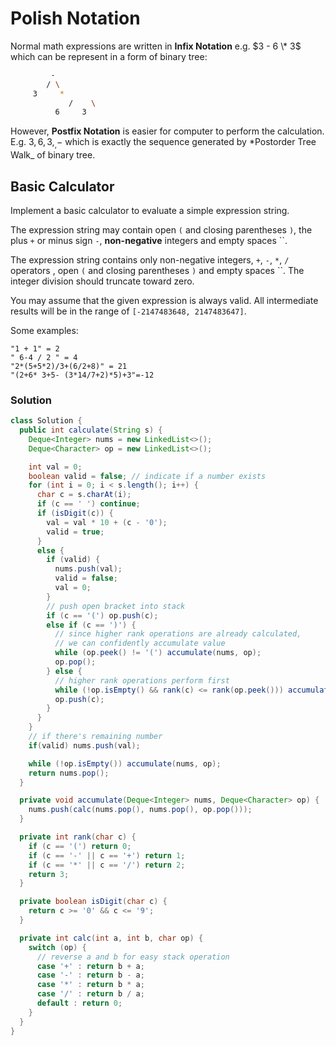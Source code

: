 # Polish Notation

Normal math expressions are written in **Infix Notation** e.g.  $3 - 6 \* 3$ which can be represent in a form of binary tree:

```bash
         -
        / \
     3     *
             /    \
          6     3
```

However, **Postfix Notation** is easier for computer to perform the calculation. E.g. $3, 6, 3, _, -$ which is exactly the sequence generated by \*Postorder Tree Walk_ of binary tree.

## Basic Calculator

Implement a basic calculator to evaluate a simple expression string.

The expression string may contain open `(` and closing parentheses `)`, the plus `+` or minus sign `-`, **non-negative** integers and empty spaces \`\`.

The expression string contains only non-negative integers, `+`, `-`, `*`, `/` operators , open `(` and closing parentheses `)` and empty spaces \`\`. The integer division should truncate toward zero.

You may assume that the given expression is always valid. All intermediate results will be in the range of `[-2147483648, 2147483647]`.

Some examples:

```text
"1 + 1" = 2
" 6-4 / 2 " = 4
"2*(5+5*2)/3+(6/2+8)" = 21
"(2+6* 3+5- (3*14/7+2)*5)+3"=-12
```

### Solution

```java
class Solution {
  public int calculate(String s) {
    Deque<Integer> nums = new LinkedList<>();
    Deque<Character> op = new LinkedList<>();

    int val = 0;
    boolean valid = false; // indicate if a number exists
    for (int i = 0; i < s.length(); i++) {
      char c = s.charAt(i);
      if (c == ' ') continue;
      if (isDigit(c)) {
        val = val * 10 + (c - '0');
        valid = true;
      }
      else {
        if (valid) {
          nums.push(val);
          valid = false;
          val = 0;
        }
        // push open bracket into stack
        if (c == '(') op.push(c);
        else if (c == ')') {
          // since higher rank operations are already calculated,
          // we can confidently accumulate value
          while (op.peek() != '(') accumulate(nums, op);
          op.pop();
        } else {
          // higher rank operations perform first
          while (!op.isEmpty() && rank(c) <= rank(op.peek())) accumulate(nums, op);
          op.push(c);
        }
      }
    }
    // if there's remaining number
    if(valid) nums.push(val);

    while (!op.isEmpty()) accumulate(nums, op);
    return nums.pop();
  }

  private void accumulate(Deque<Integer> nums, Deque<Character> op) {
    nums.push(calc(nums.pop(), nums.pop(), op.pop()));
  }

  private int rank(char c) {
    if (c == '(') return 0;
    if (c == '-' || c == '+') return 1;
    if (c == '*' || c == '/') return 2;
    return 3;
  }

  private boolean isDigit(char c) {
    return c >= '0' && c <= '9';
  }

  private int calc(int a, int b, char op) {
    switch (op) {
      // reverse a and b for easy stack operation
      case '+' : return b + a;
      case '-' : return b - a;
      case '*' : return b * a;
      case '/' : return b / a;
      default : return 0;
    }
  }
}
```

